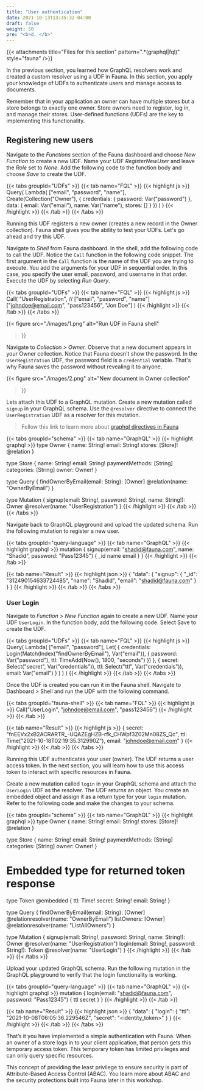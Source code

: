 ```yaml
---
title: "User authentication"
date: 2021-10-13T13:35:32-04:00
draft: false
weight: 50
pre: "<b>d. </b>"
---
```


{{< attachments
      title="Files for this section" 
      pattern=".*(graphql|fql)" 
      style="fauna"
/>}}

In the previous section, you learned how GraphQL resolvers work and created a custom resolver using a UDF in Fauna. In this section, you apply your knowledge of UDFs to authenticate users and manage access to documents.

Remember that in your application an owner can have multiple stores but a store belongs to exactly one owner. Store owners need to register, log in, and manage their stores. User-defined functions (UDFs) are the key to implementing this functionality. 

## Registering new users

Navigate to the *Functions* section of the Fauna dashboard and choose *New Function* to create a new UDF.  Name your UDF *RegisterNewUser* and leave the *Role* set to *None*. Add the following code to the function body and choose *Save* to create the UDF.

{{< tabs groupId="UDFs" >}}
{{< tab name="FQL" >}}
{{< highlight js >}}
Query(
  Lambda(
    ["email", "password", "name"],
    Create(Collection("Owner"), {
      credentials: { password: Var("password") },
      data: { 
        email: Var("email"), 
        name: Var("name"),
        stores: []
      }
    })
  )
)
{{< /highlight >}}
{{< /tab >}}
{{< /tabs >}}

Running this UDF registers a new owner (creates a new record in the Owner collection). Fauna shell gives you the ability to test your UDFs. Let's go ahead and try this UDF.

Navigate to *Shell* from Fauna dashboard. In the shell, add the following code to call the UDF. Notice the `Call` function in the following code snippet. The first argument in the `Call` function is the name of the UDF you are trying to execute. You add the arguments for your UDF in sequential order. In this case, you specify the user email, password, and username in that order. Execute the UDF by selecting *Run Query*.

{{< tabs groupId="UDFs" >}}
{{< tab name="FQL" >}}
{{< highlight js >}}
Call(
  "UserRegistration",
  // ["email", "password", "name"]
  ["johndoe@email.com", "pass123456", "Jon Doe"]
)
{{< /highlight >}}
{{< /tab >}}
{{< /tabs >}}

{{< figure
  src="./images/1.png" 
  alt="Run UDF in Fauna shell"
>}}

Navigate to *Collection > Owner.* Observe that a new document appears in your Owner collection. Notice that Fauna doesn't show the password. In the `UserRegistration` UDF, the password field is a `credential` variable. That's why Fauna saves the password without revealing it to anyone.

{{< figure
  src="./images/2.png" 
  alt="New document in Owner collection"
>}}

Lets attach this UDF to a GraphQL mutation. Create a new mutation called `signup` in your GraphQL schema. Use the `@resolver` directive to connect the `UserRegistration` UDF as a resolver for this mutation.

> Follow this link to learn more about [graphql directives in Fauna](https://docs.fauna.com/fauna/v4/api/graphql/directives/)

{{< tabs groupId="schema" >}}
{{< tab name="GraphQL" >}}
{{< highlight graphql >}}
type Owner {
  name: String!
  email: String!
  stores: [Store]! @relation
}

type Store {
  name: String!
  email: String!
  paymentMethods: [String]
  categories: [String]
  owner: Owner!
}

type Query {
  findOwnerByEmail(email: String): [Owner] @relation(name: "OwnerByEmail")
}

type Mutation {
  signup(email: String!, password: String!, name: String!): Owner @resolver(name: "UserRegistration")
}
{{< /highlight >}}
{{< /tab >}}
{{< /tabs >}}

Navigate back to GraphQL playground and upload the updated schema. Run the following mutation to register a new user.

{{< tabs groupId="query-language" >}}
{{< tab name="GraphQL" >}}
{{< highlight graphql >}}
mutation {
  signup(email: "shadid@fauna.com", name: "Shadid", password: "Pass12345") {
    _id
    name
    email
  }
}
{{< /highlight >}}
{{< /tab >}}

{{< tab name="Result" >}}
{{< highlight json >}}
{
  "data": {
    "signup": {
      "_id": "312490154633724485",
      "name": "Shadid",
      "email": "shadid@fauna.com"
    }
  }
}
{{< /highlight >}}
{{< /tab >}}
{{< /tabs >}}

### User Login

Navigate to *Function > New Function* again to create a new UDF. Name your UDF `UserLogin`. In the function body, add the following code. Select Save to create the UDF.

{{< tabs groupId="UDFs" >}}
{{< tab name="FQL" >}}
{{< highlight js >}}
Query(
  Lambda(
    ["email", "password"],
    Let(
      {
        credentials: Login(Match(Index("findOwnerByEmail"), Var("email")), {
          password: Var("password"),
          ttl: TimeAdd(Now(), 1800, "seconds")
        })
      },
      {
        secret: Select("secret", Var("credentials")),
        ttl: Select("ttl", Var("credentials")),
        email: Var("email")
      }
    )
  )
)
{{< /highlight >}}
{{< /tab >}}
{{< /tabs >}}

Once the UDF is created you can run it in the Fauna shell. Navigate to Dashboard > Shell and run the UDF with the following command.

{{< tabs groupId="fauna-shell" >}}
{{< tab name="FQL" >}}
{{< highlight js >}}
Call("UserLogin", "johndoe@email.com", "pass123456")
{{< /highlight >}}
{{< /tab >}}

{{< tab name="Result" >}}
{{< highlight js >}}
{
  secret: "fnEEVx2xB2ACRARTR_-UQAZEgHZB-rfk_CHWpf3Z02Mn08ZS_Qc",
  ttl: Time("2021-10-18T02:19:35.312990Z"),
  email: "johndoe@email.com"
}
{{< /highlight >}}
{{< /tab >}}
{{< /tabs >}}

Running this UDF authenticates your user (owner). The UDF returns a user access token. In the next section, you will learn how to use this access token to interact with specific resources in Fauna.

Create a new mutation called `login` in your GraphQL schema and attach the `UserLogin` UDF as the resolver. The UDF returns an object. You create an embedded object and assign it as a return type for your `login` mutation. Refer to the following code and make the changes to your schema.

{{< tabs groupId="schema" >}}
{{< tab name="GraphQL" >}}
{{< highlight graphql >}}
type Owner {
  name: String!
  email: String!
  stores: [Store]! @relation
}

type Store {
  name: String!
  email: String!
  paymentMethods: [String]
  categories: [String]
  owner: Owner!
}

# Embedded type for returned token response
type Token @embedded {
  ttl: Time!
  secret: String!
  email: String!
}

type Query {
  findOwnerByEmail(email: String): [Owner] @relationresolver(name: "OwnerByEmail")
  listOwners: [Owner] @relationresolver(name: "ListAllOwners")
}

type Mutation {
  signup(email: String!, password: String!, name: String!): Owner @resolver(name: "UserRegistration")
  login(email: String!, password: String!): Token @resolver(name: "UserLogin")
}
{{< /highlight >}}
{{< /tab >}}
{{< /tabs >}}

Upload your updated GraphQL schema. Run the following mutation in the GraphQL playground to verify that the login functionality is working.

{{< tabs groupId="query-language" >}}
{{< tab name="GraphQL" >}}
{{< highlight graphql >}}
mutation {
  login(email: "shadid@fauna.com", password: "Pass12345") {
    ttl
    secret
  }
}
{{< /highlight >}}
{{< /tab >}}

{{< tab name="Result" >}}
{{< highlight json >}}
{
  "data": {
    "login": {
      "ttl": "2021-10-08T06:05:36.229546Z",
      "secret": "<identity_token>"
    }
}
{{< /highlight >}}
{{< /tab >}}
{{< /tabs >}}

That’s it you have implemented a simple authentication with Fauna. When an owner of a store logs in to your client application, that person gets this temporary access token. This temporary token has limited privileges and can only query specific resources. 

This concept of providing the least privilege to ensure security is part of Attribute-Based Access Control (ABAC). You learn more about ABAC and the security protections built into Fauna later in this workshop.